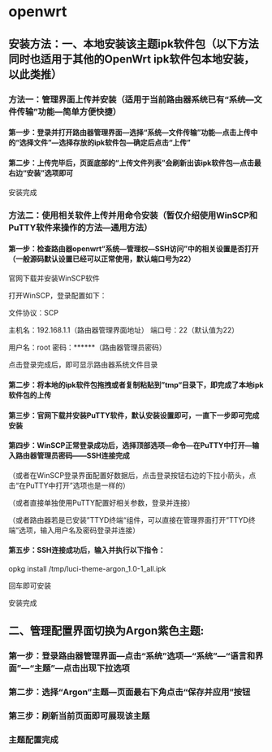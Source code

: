 # openwrt

## 安装方法：一、本地安装该主题ipk软件包（以下方法同时也适用于其他的OpenWrt ipk软件包本地安装，以此类推）

### 方法一：管理界面上传并安装（适用于当前路由器系统已有“系统—文件传输”功能—简单方便快捷）
#### 第一步：登录并打开路由器管理界面—选择“系统—文件传输”功能—点击上传中的“选择文件”—选择存放的ipk软件包—确定后点击“上传”

#### 第二步：上传完毕后，页面底部的“上传文件列表”会刷新出该ipk软件包—点击最右边“安装”选项即可

安装完成

### 方法二：使用相关软件上传并用命令安装（暂仅介绍使用WinSCP和PuTTY软件来操作的方法—通用方法）
#### 第一步：检查路由器openwrt“系统—管理权—SSH访问”中的相关设置是否打开（一般源码默认设置已经可以正常使用，默认端口号为22）

官网下载并安装WinSCP软件

打开WinSCP，登录配置如下：

文件协议：SCP

主机名：192.168.1.1（路由器管理界面地址）  端口号：22（默认值为22）

用户名：root  密码：******（路由器管理员密码）

点击登录完成后，即可显示路由器系统文件目录

#### 第二步：将本地的ipk软件包拖拽或者复制粘贴到”tmp“目录下，即完成了本地ipk软件包的上传

#### 第三步：官网下载并安装PuTTY软件，默认安装设置即可，一直下一步即可完成安装

#### 第四步：WinSCP正常登录成功后，选择顶部选项—命令—在PuTTY中打开—输入路由器管理员密码——SSH连接完成

（或者在WinSCP登录界面配置好数据后，点击登录按钮右边的下拉小箭头，点击“在PuTTY中打开”选项也是一样的）

（或者直接单独使用PuTTY配置好相关参数，登录并连接）

（或者路由器若是已安装”TTYD终端“组件，可以直接在管理界面打开”TTYD终端“选项，输入用户名及密码登录并连接）

#### 第五步：SSH连接成功后，输入并执行以下指令：

opkg install /tmp/luci-theme-argon_1.0-1_all.ipk

回车即可安装

安装完成

## 二、管理配置界面切换为Argon紫色主题:

### 第一步：登录路由器管理界面—点击“系统”选项—“系统”—“语言和界面”—“主题”—点击出现下拉选项
### 第二步：选择“Argon”主题—页面最右下角点击“保存并应用”按钮
###  第三步：刷新当前页面即可展现该主题
###       主题配置完成
